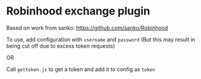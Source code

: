 # Robinhood exchange plugin

Based on work from sanko: https://github.com/sanko/Robinhood

To use, add configuration with `username` and `password` (But this may result in being cut off due to excess token requests)

OR

Call `gettoken.js` to get a token and add it to config as `token`
